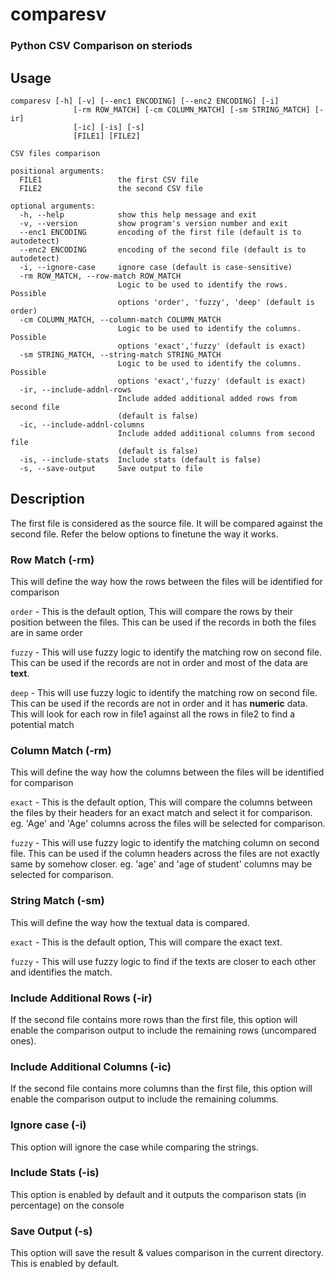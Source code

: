 # comparesv
### Python CSV Comparison on steriods 

## Usage

```console
comparesv [-h] [-v] [--enc1 ENCODING] [--enc2 ENCODING] [-i]
              [-rm ROW_MATCH] [-cm COLUMN_MATCH] [-sm STRING_MATCH] [-ir]
              [-ic] [-is] [-s]
              [FILE1] [FILE2]

CSV files comparison

positional arguments:
  FILE1                 the first CSV file
  FILE2                 the second CSV file

optional arguments:
  -h, --help            show this help message and exit
  -v, --version         show program's version number and exit
  --enc1 ENCODING       encoding of the first file (default is to autodetect)
  --enc2 ENCODING       encoding of the second file (default is to autodetect)
  -i, --ignore-case     ignore case (default is case-sensitive)
  -rm ROW_MATCH, --row-match ROW_MATCH
                        Logic to be used to identify the rows. Possible
                        options 'order', 'fuzzy', 'deep' (default is order)
  -cm COLUMN_MATCH, --column-match COLUMN_MATCH
                        Logic to be used to identify the columns. Possible
                        options 'exact','fuzzy' (default is exact)
  -sm STRING_MATCH, --string-match STRING_MATCH
                        Logic to be used to identify the columns. Possible
                        options 'exact','fuzzy' (default is exact)
  -ir, --include-addnl-rows
                        Include added additional added rows from second file
                        (default is false)
  -ic, --include-addnl-columns
                        Include added additional columns from second file
                        (default is false)
  -is, --include-stats  Include stats (default is false)
  -s, --save-output     Save output to file
```

## Description

The first file is considered as the source file. It will be compared against the second file. Refer the below options to finetune the way it works.

### Row Match (-rm)

This will define the way how the rows between the files will be identified for comparison

`order` - This is the default option, This will compare the rows by their position between the files. This can be used if the records in both the files are in same order

`fuzzy` - This will use fuzzy logic to identify the matching row on second file. This can be used if the records are not in order and most of the data are **text**.

`deep` - This will use fuzzy logic to identify the matching row on second file. This can be used if the records are not in order and it has **numeric** data. This will look for each row in file1 against all the rows in file2 to find a potential match

### Column Match (-rm)

This will define the way how the columns between the files will be identified for comparison

`exact` - This is the default option, This will compare the columns between the files by their headers for an exact match and select it for comparison. eg. 'Age' and 'Age' columns across the files will be selected for comparison.

`fuzzy` - This will use fuzzy logic to identify the matching column on second file. This can be used if the column headers across the files are not exactly same by somehow closer. eg. 'age' and 'age of student' columns may be selected for comparison.

### String Match (-sm)

This will define the way how the textual data is compared.

`exact` - This is the default option, This will compare the exact text.

`fuzzy` - This will use fuzzy logic to find if the texts are closer to each other and identifies the match.

### Include Additional Rows (-ir)

If the second file contains more rows than the first file, this option will enable the comparison output to include the remaining rows (uncompared ones).

### Include Additional Columns (-ic)

If the second file contains more columns than the first file, this option will enable the comparison output to include the remaining columms.

### Ignore case (-i)

This option will ignore the case while comparing the strings.

### Include Stats (-is)

This option is enabled by default and it outputs the comparison stats (in percentage) on the console

### Save Output (-s)

This option will save the result & values comparison in the current directory. This is enabled by default.